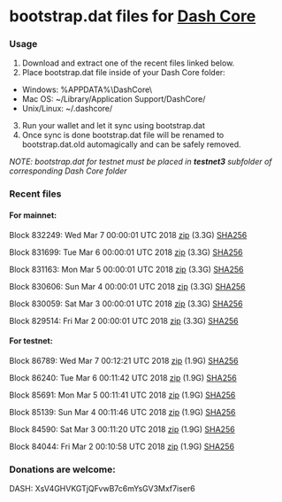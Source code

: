 # bootstrap.dat files for [Dash Core](https://www.dash.org)

### Usage

1. Download and extract one of the recent files linked below.
2. Place bootstrap.dat file inside of your Dash Core folder:
 - Windows: %APPDATA%\DashCore\
 - Mac OS: ~/Library/Application Support/DashCore/
 - Unix/Linux: ~/.dashcore/
3. Run your wallet and let it sync using bootstrap.dat
4. Once sync is done bootstrap.dat file will be renamed to bootstrap.dat.old automagically and can be safely removed.

_NOTE: bootstrap.dat for testnet must be placed in **testnet3** subfolder of corresponding Dash Core folder_

### Recent files

#### For mainnet:

Block 832249: Wed Mar  7 00:00:01 UTC 2018 [zip](https://dash-bootstrap.ams3.digitaloceanspaces.com/mainnet/2018-03-07/bootstrap.dat.zip) (3.3G) [SHA256](https://dash-bootstrap.ams3.digitaloceanspaces.com/mainnet/2018-03-07/sha256.txt)

Block 831699: Tue Mar  6 00:00:01 UTC 2018 [zip](https://dash-bootstrap.ams3.digitaloceanspaces.com/mainnet/2018-03-06/bootstrap.dat.zip) (3.3G) [SHA256](https://dash-bootstrap.ams3.digitaloceanspaces.com/mainnet/2018-03-06/sha256.txt)

Block 831163: Mon Mar  5 00:00:01 UTC 2018 [zip](https://dash-bootstrap.ams3.digitaloceanspaces.com/mainnet/2018-03-05/bootstrap.dat.zip) (3.3G) [SHA256](https://dash-bootstrap.ams3.digitaloceanspaces.com/mainnet/2018-03-05/sha256.txt)

Block 830606: Sun Mar  4 00:00:01 UTC 2018 [zip](https://dash-bootstrap.ams3.digitaloceanspaces.com/mainnet/2018-03-04/bootstrap.dat.zip) (3.3G) [SHA256](https://dash-bootstrap.ams3.digitaloceanspaces.com/mainnet/2018-03-04/sha256.txt)

Block 830059: Sat Mar  3 00:00:01 UTC 2018 [zip](https://dash-bootstrap.ams3.digitaloceanspaces.com/mainnet/2018-03-03/bootstrap.dat.zip) (3.3G) [SHA256](https://dash-bootstrap.ams3.digitaloceanspaces.com/mainnet/2018-03-03/sha256.txt)

Block 829514: Fri Mar  2 00:00:01 UTC 2018 [zip](https://dash-bootstrap.ams3.digitaloceanspaces.com/mainnet/2018-03-02/bootstrap.dat.zip) (3.3G) [SHA256](https://dash-bootstrap.ams3.digitaloceanspaces.com/mainnet/2018-03-02/sha256.txt)


#### For testnet:

Block 86789: Wed Mar  7 00:12:21 UTC 2018 [zip](https://dash-bootstrap.ams3.digitaloceanspaces.com/testnet/2018-03-07/bootstrap.dat.zip) (1.9G) [SHA256](https://dash-bootstrap.ams3.digitaloceanspaces.com/testnet/2018-03-07/sha256.txt)

Block 86240: Tue Mar  6 00:11:42 UTC 2018 [zip](https://dash-bootstrap.ams3.digitaloceanspaces.com/testnet/2018-03-06/bootstrap.dat.zip) (1.9G) [SHA256](https://dash-bootstrap.ams3.digitaloceanspaces.com/testnet/2018-03-06/sha256.txt)

Block 85691: Mon Mar  5 00:11:41 UTC 2018 [zip](https://dash-bootstrap.ams3.digitaloceanspaces.com/testnet/2018-03-05/bootstrap.dat.zip) (1.9G) [SHA256](https://dash-bootstrap.ams3.digitaloceanspaces.com/testnet/2018-03-05/sha256.txt)

Block 85139: Sun Mar  4 00:11:46 UTC 2018 [zip](https://dash-bootstrap.ams3.digitaloceanspaces.com/testnet/2018-03-04/bootstrap.dat.zip) (1.9G) [SHA256](https://dash-bootstrap.ams3.digitaloceanspaces.com/testnet/2018-03-04/sha256.txt)

Block 84590: Sat Mar  3 00:11:20 UTC 2018 [zip](https://dash-bootstrap.ams3.digitaloceanspaces.com/testnet/2018-03-03/bootstrap.dat.zip) (1.9G) [SHA256](https://dash-bootstrap.ams3.digitaloceanspaces.com/testnet/2018-03-03/sha256.txt)

Block 84044: Fri Mar  2 00:10:58 UTC 2018 [zip](https://dash-bootstrap.ams3.digitaloceanspaces.com/testnet/2018-03-02/bootstrap.dat.zip) (1.9G) [SHA256](https://dash-bootstrap.ams3.digitaloceanspaces.com/testnet/2018-03-02/sha256.txt)


### Donations are welcome:

DASH: XsV4GHVKGTjQFvwB7c6mYsGV3Mxf7iser6
